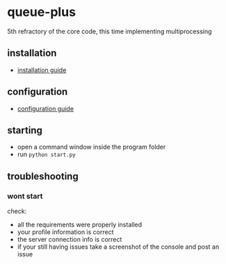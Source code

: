 # queue-plus
5th refractory of the core code, this time implementing multiprocessing
## installation
- [installation guide](https://github.com/the-emperium/queue-plus/blob/master/install.md)
## configuration
- [configuration guide](https://github.com/the-emperium/queue-plus/blob/master/config.md)
## starting
 - open a command window inside the program folder
 - run ```python start.py```
## troubleshooting
### wont start
check:
- all the requirements were properly installed
- your profile information is correct
- the server connection info is correct
- if your still having issues take a screenshot of the console and post an issue
